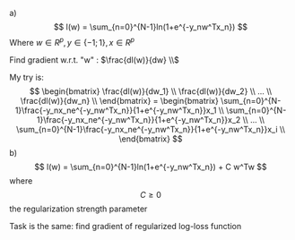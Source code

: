 
a)
$$
l(w) = \sum_{n=0}^{N-1}ln(1+e^{-y_nw^Tx_n})
$$
Where $w \in R^p, y \in \{-1;1\}, x \in R^p$


Find gradient w.r.t. "w" : $\frac{dl(w)}{dw} \\$

My try is:
$$
\begin{bmatrix}
\frac{dl(w)}{dw_1} \\
\frac{dl(w)}{dw_2} \\
... \\
\frac{dl(w)}{dw_n} \\
\end{bmatrix} = 
\begin{bmatrix}
\sum_{n=0}^{N-1}\frac{-y_nx_ne^{-y_nw^Tx_n}}{1+e^{-y_nw^Tx_n}}x_1 \\
\sum_{n=0}^{N-1}\frac{-y_nx_ne^{-y_nw^Tx_n}}{1+e^{-y_nw^Tx_n}}x_2 \\
... \\
\sum_{n=0}^{N-1}\frac{-y_nx_ne^{-y_nw^Tx_n}}{1+e^{-y_nw^Tx_n}}x_i \\
\end{bmatrix}
$$
b)
$$
l(w) = \sum_{n=0}^{N-1}ln(1+e^{-y_nw^Tx_n}) + C w^Tw
$$
where 
$$ C \ge 0 $$
 the regularization strength parameter


Task is the same: find gradient of regularized log-loss function
